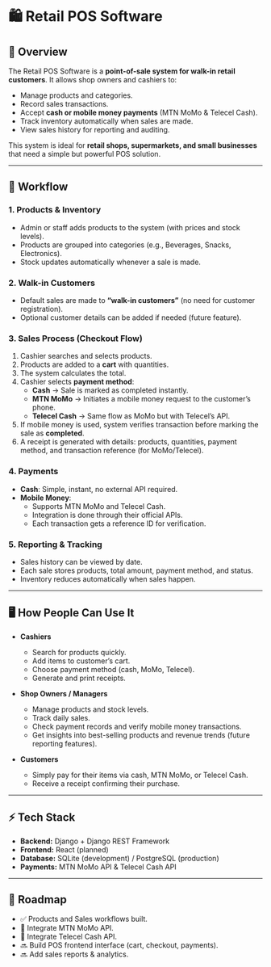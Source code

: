 # 🛍️ Retail POS Software  

## 📌 Overview  
The Retail POS Software is a **point-of-sale system for walk-in retail customers**. It allows shop owners and cashiers to:  
- Manage products and categories.  
- Record sales transactions.  
- Accept **cash or mobile money payments** (MTN MoMo & Telecel Cash).  
- Track inventory automatically when sales are made.  
- View sales history for reporting and auditing.  

This system is ideal for **retail shops, supermarkets, and small businesses** that need a simple but powerful POS solution.  

---

## 🔄 Workflow  

### 1. Products & Inventory  
- Admin or staff adds products to the system (with prices and stock levels).  
- Products are grouped into categories (e.g., Beverages, Snacks, Electronics).  
- Stock updates automatically whenever a sale is made.  

### 2. Walk-in Customers  
- Default sales are made to **“walk-in customers”** (no need for customer registration).  
- Optional customer details can be added if needed (future feature).  

### 3. Sales Process (Checkout Flow)  
1. Cashier searches and selects products.  
2. Products are added to a **cart** with quantities.  
3. The system calculates the total.  
4. Cashier selects **payment method**:  
   - **Cash** → Sale is marked as completed instantly.  
   - **MTN MoMo** → Initiates a mobile money request to the customer’s phone.  
   - **Telecel Cash** → Same flow as MoMo but with Telecel’s API.  
5. If mobile money is used, system verifies transaction before marking the sale as **completed**.  
6. A receipt is generated with details: products, quantities, payment method, and transaction reference (for MoMo/Telecel).  

### 4. Payments  
- **Cash**: Simple, instant, no external API required.  
- **Mobile Money**:  
  - Supports MTN MoMo and Telecel Cash.  
  - Integration is done through their official APIs.  
  - Each transaction gets a reference ID for verification.  

### 5. Reporting & Tracking  
- Sales history can be viewed by date.  
- Each sale stores products, total amount, payment method, and status.  
- Inventory reduces automatically when sales happen.  

---

## 🖥️ How People Can Use It  

- **Cashiers**  
  - Search for products quickly.  
  - Add items to customer’s cart.  
  - Choose payment method (cash, MoMo, Telecel).  
  - Generate and print receipts.  

- **Shop Owners / Managers**  
  - Manage products and stock levels.  
  - Track daily sales.  
  - Check payment records and verify mobile money transactions.  
  - Get insights into best-selling products and revenue trends (future reporting features).  

- **Customers**  
  - Simply pay for their items via cash, MTN MoMo, or Telecel Cash.  
  - Receive a receipt confirming their purchase.  

---

## ⚡ Tech Stack  
- **Backend:** Django + Django REST Framework  
- **Frontend:** React (planned)  
- **Database:** SQLite (development) / PostgreSQL (production)  
- **Payments:** MTN MoMo API & Telecel Cash API  

---

## 📌 Roadmap  
- ✅ Products and Sales workflows built.  
- 🔄 Integrate MTN MoMo API.  
- 🔄 Integrate Telecel Cash API.  
- 🔜 Build POS frontend interface (cart, checkout, payments).  
- 🔜 Add sales reports & analytics.  
